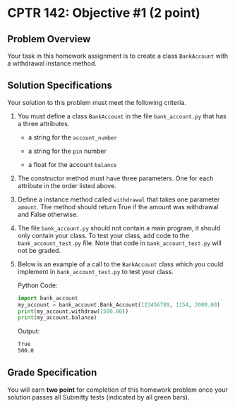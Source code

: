 # CPTR 142: Objective #1 (2 point)

## Problem Overview

Your task in this homework assignment is to create a class `BankAccount` with a withdrawal instance method.

## Solution Specifications

Your solution to this problem must meet the following criteria.

1. You must define a class `BankAccount` in the file `bank_account.py` that has a three attributes.

    * a string for the `account_number`

    * a string for the `pin` number

    * a float for the account `balance`

1. The constructor method must have three parameters. One for each attribute in the order listed above.

1. Define a instance method called `withdrawal` that takes one parameter `amount`.
   The method should return True if the amount was withdrawal and False otherwise.

1. The file `bank_account.py` should not contain a main program, it should only contain your class. To test your class, add code to the `bank_account_test.py` file. Note that code in `bank_account_test.py` will not be graded.

1. Below is an example of a call to the `BankAccount` class which you could implement in `bank_account_test.py` to test your class.

    Python Code:
    ```python
    import bank_account
    my_account = bank_account.Bank_Account(123456789, 1154, 2000.00)
    print(my_account.withdraw(1500.00))
    print(my_account.balance)
    ```

    Output:
    ```html
    True
    500.0
    ```

## Grade Specification

You will earn **two point** for completion of this homework problem once your solution passes all Submitty tests (indicated by all green bars).
